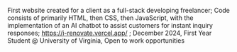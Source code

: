 First website created for a client as a full-stack developing freelancer; Code consists of primarily HTML, then CSS, then JavaScript, with the implementation of an AI chatbot to assist customers for instant inquiry responses; https://i-renovate.vercel.app/ ; December 2024, First Year Student @ University of Virginia, Open to work opportunities
